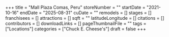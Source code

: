 +++
title = "Mall Plaza Comas, Peru"
storeNumber = ""
startDate = "2021-10-16"
endDate = "2025-08-31"
cuDate = ""
remodels = []
stages = []
franchisees = []
attractions = []
sqft = ""
latitudeLongitude = []
citations = []
contributors = []
downloadLinks = []
pageThumbnailFile = ""
tags = ["Locations"]
categories = ["Chuck E. Cheese's"]
draft = false
+++
